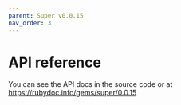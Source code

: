 ```yaml
---
parent: Super v0.0.15
nav_order: 3
---
```

# API reference

You can see the API docs in the source code or at <https://rubydoc.info/gems/super/0.0.15>
